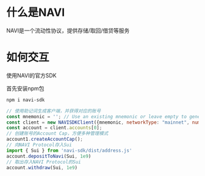 # 什么是NAVI
NAVI是一个流动性协议，提供存储/取回/借贷等服务

# 如何交互
使用NAVI的官方SDK

首先安装npm包
```bash
npm i navi-sdk
```

```javascript
// 使用助记词生成客户端，并获得对应的账号
const mnemonic = ''; // Use an existing mnemonic or leave empty to generate a new one
const client = new NAVISDKClient({mnemonic, networkType: "mainnet", numberOfAccounts: 1});
const account = client.accounts[0];
// 创建账号的Account Cap，方便多种管理模式
account1.createAccountCap();
// 向NAVI Protocol存入Sui
import { Sui } from 'navi-sdk/dist/address.js'
account.depositToNavi(Sui, 1e9)
// 取出存入NAVI Protocol的Sui
account.withdraw(Sui, 1e9)
```